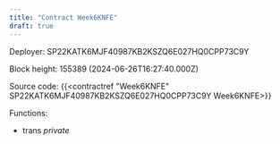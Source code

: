 ```yaml
---
title: "Contract Week6KNFE"
draft: true
---
```

Deployer: SP22KATK6MJF40987KB2KSZQ6E027HQ0CPP73C9Y


 



Block height: 155389 (2024-06-26T16:27:40.000Z)

Source code: {{<contractref "Week6KNFE" SP22KATK6MJF40987KB2KSZQ6E027HQ0CPP73C9Y Week6KNFE>}}

Functions:

* trans _private_
